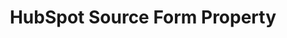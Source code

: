 ---
# -------------------------- #
#        CONTENT TYPE        #
# -------------------------- #

product-type: "connect"
content-type: "api-form"
form-type: "source"
key: "source-form-properties-hubspot-object"


# -------------------------- #
#        OBJECT INFO         #
# -------------------------- #

title: "HubSpot Source Form Property"
api-type: "platform.hubspot"
display-name: "HubSpot"

source-type: "saas"
docs-name: "hubspot"

description: ""


# -------------------------- #
#       FORM PROPERTIES      #
# -------------------------- #

uses-start-date: true


# -------------------------- #
#       OAUTH PROPERTIES     #
# -------------------------- #

oauth-link: "https://developers.hubspot.com/docs/methods/oauth2/oauth2-overview"

oauth-description: ""

## scopes: content, contacts
## optional scopes: reports, automation, forms, sales-email-read
# https://developers.hubspot.com/docs/methods/oauth2/initiate-oauth-integration#scopes

oauth-properties:
  - name: "client_id"
    type: "string"
    required: true
    credential: true
    description: |
      Your {{ form-property.display-name }} OAuth application client ID.
    value: "<YOUR_OAUTH_CLIENT_ID>"

  - name: "client_secret"
    type: "string"
    required: true
    credential: true
    description: |
      Your {{ form-property.display-name }} OAuth application client secret.
    value: "<YOUR_OAUTH_CLIENT_SECRET>"

  - name: "redirect_uri"
    type: "string"
    required: true
    credential: true
    description: |
      The URL that the user will be redirected to after they authorize your app for the requested scopes.
    value: "https://www.yourcompany.com/auth-callback"

  - name: "refresh_token"
    type: "string"
    required: true
    credential: true
    description: |
      If exchanging a code with {{ form-property.display-name }}, a long-lived token that can be used to retrieve new `access_tokens` when old ones expire.
    value: "<REFRESH_TOKEN>"
---